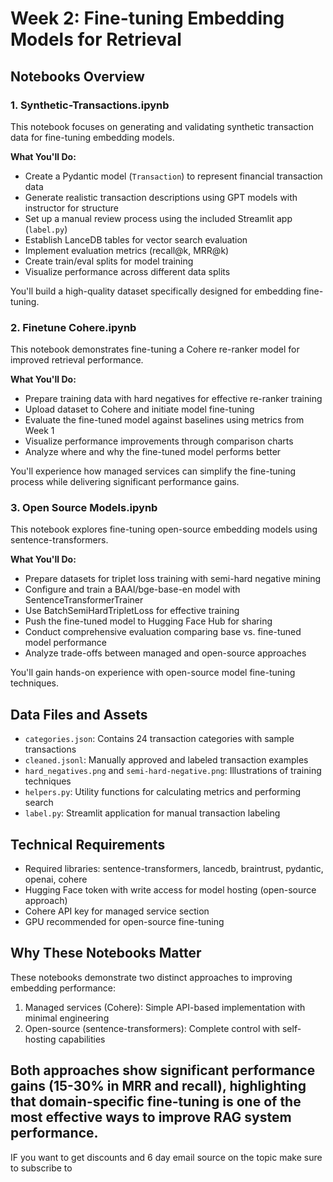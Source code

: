 # Week 2: Fine-tuning Embedding Models for Retrieval

## Notebooks Overview

### 1. Synthetic-Transactions.ipynb
This notebook focuses on generating and validating synthetic transaction data for fine-tuning embedding models.

**What You'll Do:**
- Create a Pydantic model (`Transaction`) to represent financial transaction data
- Generate realistic transaction descriptions using GPT models with instructor for structure
- Set up a manual review process using the included Streamlit app (`label.py`)
- Establish LanceDB tables for vector search evaluation
- Implement evaluation metrics (recall@k, MRR@k)
- Create train/eval splits for model training
- Visualize performance across different data splits

You'll build a high-quality dataset specifically designed for embedding fine-tuning.

### 2. Finetune Cohere.ipynb
This notebook demonstrates fine-tuning a Cohere re-ranker model for improved retrieval performance.

**What You'll Do:**
- Prepare training data with hard negatives for effective re-ranker training
- Upload dataset to Cohere and initiate model fine-tuning
- Evaluate the fine-tuned model against baselines using metrics from Week 1
- Visualize performance improvements through comparison charts
- Analyze where and why the fine-tuned model performs better

You'll experience how managed services can simplify the fine-tuning process while delivering significant performance gains.

### 3. Open Source Models.ipynb
This notebook explores fine-tuning open-source embedding models using sentence-transformers.

**What You'll Do:**
- Prepare datasets for triplet loss training with semi-hard negative mining
- Configure and train a BAAI/bge-base-en model with SentenceTransformerTrainer
- Use BatchSemiHardTripletLoss for effective training
- Push the fine-tuned model to Hugging Face Hub for sharing
- Conduct comprehensive evaluation comparing base vs. fine-tuned model performance
- Analyze trade-offs between managed and open-source approaches

You'll gain hands-on experience with open-source model fine-tuning techniques.

## Data Files and Assets
- `categories.json`: Contains 24 transaction categories with sample transactions
- `cleaned.jsonl`: Manually approved and labeled transaction examples
- `hard_negatives.png` and `semi-hard-negative.png`: Illustrations of training techniques
- `helpers.py`: Utility functions for calculating metrics and performing search
- `label.py`: Streamlit application for manual transaction labeling

## Technical Requirements
- Required libraries: sentence-transformers, lancedb, braintrust, pydantic, openai, cohere
- Hugging Face token with write access for model hosting (open-source approach)
- Cohere API key for managed service section
- GPU recommended for open-source fine-tuning

## Why These Notebooks Matter
These notebooks demonstrate two distinct approaches to improving embedding performance:
1. Managed services (Cohere): Simple API-based implementation with minimal engineering
2. Open-source (sentence-transformers): Complete control with self-hosting capabilities

Both approaches show significant performance gains (15-30% in MRR and recall), highlighting that domain-specific fine-tuning is one of the most effective ways to improve RAG system performance.
---

IF you want to get discounts and 6 day email source on the topic make sure to subscribe to

<script async data-uid="010fd9b52b" src="https://fivesixseven.kit.com/010fd9b52b/index.js"></script>
